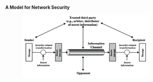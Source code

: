 **A Model for Network Security**

<p align=center>
<img align="center" src="Figures/Fig1.png" width="400" height="200" />
</p>
